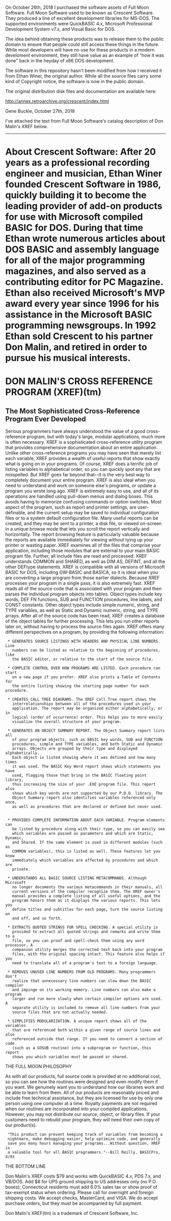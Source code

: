 On October 26th, 2018 I purchased the software assets of Full Moon Software.
Full Moon Software used to be known as Crescent Software.  They produced a line
of excellent development libraries for MS-DOS.  The supported environments were
QuickBASIC 4.x, Microsoft Professional Development System v7.x, and Visual 
Basic for DOS.

The idea behind obtaining these products was to release them to the public
domain to ensure that people could still access these things in the future.
While most developers will have no use for these products in a modern 
develoment environment, they still have value as an example of "how it was 
done" back in the heyday of x86 DOS development. 

The software in this repository hasn't been modified from how I received it 
from Ethan Winer, the original author.  While all the source files carry some 
kind of Copyright notice, the software is now in the public domain.

The original distribution disk files and documentation are available here:

http://annex.retroarchive.org/crescent/index.html

Gene Buckle, October 27th, 2018

I've attached the text from Full Moon Software's catalog description of 
Don Malin's XREF below.

-------------------------------------------------------------------------------
About Crescent Software:
After 20 years as a professional recording engineer and musician, Ethan
Winer founded Crescent Software in 1986, quickly building it to become the
leading provider of add-on products for use with Microsoft compiled BASIC
for DOS. During that time Ethan wrote numerous articles about DOS BASIC and
assembly language for all of the major programming magazines, and also
served as a contributing editor for PC Magazine. Ethan also received
Microsoft's MVP award every year since 1996 for his assistance in the
Microsoft BASIC programming newsgroups. In 1992 Ethan sold Crescent to his
partner Don Malin, and retired in order to pursue his musical interests.
=============================================================================

DON MALIN'S CROSS REFERENCE PROGRAM (XREF)(tm)
==============================================

The Most Sophisticated Cross-Reference Program Ever Developed
-------------------------------------------------------------

Serious programmers have always understood the value of a good cross-reference 
program, but with today's large, modular applications, much more is often 
necessary. XREF is a sophisticated cross-reference utility program that 
provides comprehensive documentation about an entire application. Unlike other 
cross-reference programs you may have seen that merely list each variable, 
XREF provides a wealth of useful reports that show exactly what is going on in 
your programs. Of course, XREF does a terrific job of listing variables in 
alphabetical order, so you can quickly spot any that are misspelled. But XREF 
goes far beyond that--it is the very best way to completely document your 
entire program. XREF is also ideal when you need to understand and work on 
someone else's programs, or update a program you wrote long ago.
     XREF is extremely easy to use, and all of its operations are handled 
using pull-down menus and dialog boxes. This avoids having to memorize 
confusing commands or option switches. Most aspect of the program, such as 
report and printer settings, are user-definable, and the current setup may be 
saved to individual configuration files or to a system default configuration 
file. Many useful reports can be created, and they may be sent to a printer, a 
disk file, or viewed on-screen in a unique browse mode that lets you scroll 
the report vertically and horizontally. The report browsing feature is 
particularly valuable because the reports are available immediately for 
viewing without tying up your printer or wasting paper.
     XREF examines all of the files that comprise your application, including 
those modules that are external to your main BASIC program file. Further, all 
Include files are read and processed. XREF understands COMMON and SHARED, as 
well as DIM AS, DEFINT, and all the other DEFtype statements. XREF is 
compatible with all versions of Microsoft BASIC for DOS, including GW-BASIC 
and BASICA, so it is ideal when you are converting a large program from those 
earlier dialects. Because XREF processes your program in a single pass, it is 
also extremely fast. XREF reads all of the source code that is associated with 
your program and then parses the individual program objects into tables. 
Object types include key words, DEF FN functions, SUB and FUNCTION procedures, 
line labels, and CONST constants. Other object types include simple numeric, 
string, and TYPE variables, as well as Static and Dynamic numeric, string, and 
TYPE arrays. After all of the source code has been read, XREF creates a 
database of the object tables for further processing. This lets you run other 
reports later on, without having to process the source files again. XREF 
offers many different perspectives on a program, by providing the following 
information:

     * GENERATES SOURCE LISTINGS WITH HEADERS AND PHYSICAL LINE NUMBERS. Line
       numbers can be listed as relative to the beginning of procedures, like
       the BASIC editor, or relative to the start of the source file.

     * COMPLETE CONTROL OVER HOW PROGRAMS ARE LISTED. Each procedure can start
       on a new page if you prefer. XREF also prints a Table of Contents for
       the entire listing showing the starting page number for each procedure.

     * CREATES CALL TREE DIAGRAMS. The XREF Call Tree report shows the
       interrelationships between all of the procedures used in your
       application. The report may be organized either alphabetically, or in
       logical (order of occurrence) order. This helps you to more easily
       visualize the overall structure of your program.

     * GENERATES AN OBJECT SUMMARY REPORT. The Object Summary report lists all
       of your program objects, such as BASIC key words, SUB and FUNCTION
       procedures, simple and TYPE variables, and both Static and Dynamic
       arrays. Objects are grouped by their type and displayed alphabetically.
       Each object is listed showing where it was defined and how many times
       it was used. The BASIC Key Word report shows which statements you have
       used, flagging those that bring in the BASIC floating point library,
       thus increasing the size of your .EXE program file. This report also
       shows which key words are not supported by our P.D.Q. library. The
       Object Summary report also identifies variables referenced only once,
       as well as procedures that are declared or defined but never used.


     * PROVIDES COMPLETE INFORMATION ABOUT EACH VARIABLE. Program elements can
       be listed by procedure along with their type, so you can easily see
       which variables are passed as parameters and which are Static, Dynamic,
       and Shared. If the same element is used in different modules (such as
       COMMON variables), this is listed as well. These features let you know
       immediately which variables are affected by procedures and which are
       private.

     * UNDERSTANDS ALL BASIC SOURCE LISTING METACOMMANDS. Although Microsoft
       no longer documents the various metacommands in their manuals, all
       current versions of the compiler recognize them. The XREF owner's
       manual provides a complete listing of all useful options, and the
       program honors them as it displays the various reports. This lets you
       define titles and subtitles for each page, turn the source listing on
       and off, and so forth.

     * EXTRACTS QUOTED STRINGS FOR SPELL CHECKING. A special utility is
       provided to extract all quoted strings and remarks and write them to a
       file, so you can proof and spell-check them using any word processor. A
       companion utility merges the corrected text back into your program
       files, with the original spacing intact. This feature also helps if you
       need to translate all of a program's text to a foreign language.

     * REMOVES UNUSED LINE NUMBERS FROM OLD PROGRAMS. Many programmers don't
       realize that unnecessary line numbers can slow down the BASIC compiler
       and impinge on its working memory. Line numbers can also make a program
       larger and run more slowly when certain compiler options are used. A
       separate utility is included to remove all line numbers from your
       source files that are not actually needed.

     * SIMPLIFIES MODULARIZATION. A unique report shows all of the variables
       that are referenced both within a given range of source lines and also
       referenced outside that range. If you need to convert a section of code
       (such as a GOSUB routine) into a subprogram or function, this report
       shows you which variables must be passed or shared.

THE FULL MOON PHILOSOPHY

As with all our products, full source code is provided at no additional cost, 
so you can see how the routines were designed and even modify them if you 
want. We genuinely want you to understand how our libraries work and be able 
to learn from them. All of our products are reasonably priced and include free 
technical assistance, but they are licensed for use by only one person using 
one computer at a time. Royalty payments are not required when our routines 
are incorporated into your compiled applications. However, you may not 
distribute our source, object, or library files. If your customers need to 
rebuild your program, they will need their own copy of our product(s).

     "This product can prevent keeping track of variables from becoming a
     nightmare, make debugging easier, help optimize code, and generally
     save you many hours managing your programs...Without question, XREF is
     a valuable tool for all BASIC programmers."--Bill Reilly, BASICPro, 4/93

THE BOTTOM LINE

Don Malin's XREF costs $79 and works with QuickBASIC 4.x, PDS 7.x, and VB/DOS. 
Add $8 for UPS ground shipping to US addresses only (no P.O. boxes); 
Connecticut residents must add 6.0% sales tax or show proof of tax-exempt 
status when ordering. Please call for overnight and foreign shipping costs. We 
accept checks, MasterCard, and VISA. We do accept purchase orders, but they 
must be accompanied by full payment.

Don Malin's XREF(tm) is a trademark of Crescent Software, Inc.
